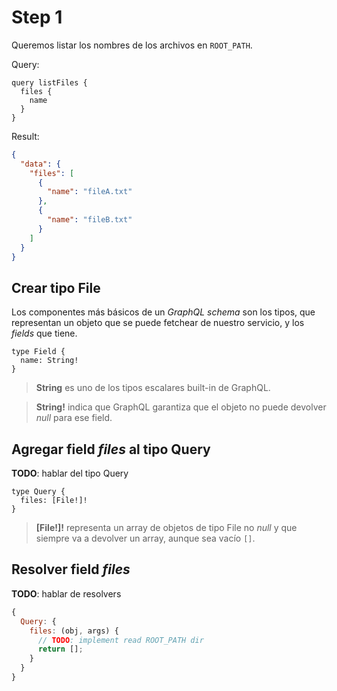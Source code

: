 # Step 1

Queremos listar los nombres de los archivos en `ROOT_PATH`.

Query:

```gql
query listFiles {
  files {
    name
  }
}
```

Result:

```json
{
  "data": {
    "files": [
      {
        "name": "fileA.txt"
      },
      {
        "name": "fileB.txt"
      }
    ]
  }
}
```

## Crear tipo __File__

Los componentes más básicos de un _GraphQL schema_ son los tipos, que representan un objeto que
se puede fetchear de nuestro servicio, y los _fields_ que tiene.

```gql
type Field {
  name: String!
}
```

> __String__ es uno de los tipos escalares built-in de GraphQL.

> __String!__ indica que GraphQL garantiza que el objeto no puede devolver _null_ para ese field.

## Agregar field _files_ al tipo __Query__

__TODO__: hablar del tipo Query

```qgl
type Query {
  files: [File!]!
}
```

> __[File!]!__ representa un array de objetos de tipo File no _null_ y que siempre va a devolver un array,
aunque sea vacío `[]`.

## Resolver field _files_

__TODO__: hablar de resolvers

```js
{
  Query: {
    files: (obj, args) {
      // TODO: implement read ROOT_PATH dir
      return [];
    }
  }
}
```
